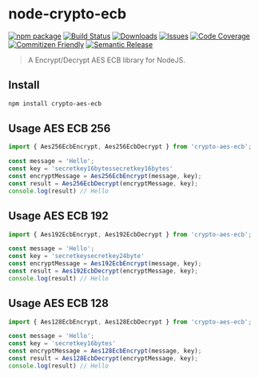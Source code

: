 # node-crypto-ecb

[![npm package][npm-img]][npm-url]
[![Build Status][build-img]][build-url]
[![Downloads][downloads-img]][downloads-url]
[![Issues][issues-img]][issues-url]
[![Code Coverage][codecov-img]][codecov-url]
[![Commitizen Friendly][commitizen-img]][commitizen-url]
[![Semantic Release][semantic-release-img]][semantic-release-url]

> A Encrypt/Decrypt AES ECB library for NodeJS.

## Install

```bash
npm install crypto-aes-ecb
```

## Usage AES ECB 256

```ts
import { Aes256EcbEncrypt, Aes256EcbDecrypt } from 'crypto-aes-ecb';

const message = 'Hello';
const key = 'secretkey16bytessecretkey16bytes'
const encryptMessage = Aes256EcbEncrypt(message, key);
const result = Aes256EcbDecrypt(encryptMessage, key);
console.log(result) // Hello
```

## Usage AES ECB 192

```ts
import { Aes192EcbEncrypt, Aes192EcbDecrypt } from 'crypto-aes-ecb';

const message = 'Hello';
const key = 'secretkeysecretkey24byte'
const encryptMessage = Aes192EcbEncrypt(message, key);
const result = Aes192EcbDecrypt(encryptMessage, key);
console.log(result) // Hello
```

## Usage AES ECB 128

```ts
import { Aes128EcbEncrypt, Aes128EcbDecrypt } from 'crypto-aes-ecb';

const message = 'Hello';
const key = 'secretkey16bytes'
const encryptMessage = Aes128EcbEncrypt(message, key);
const result = Aes128EcbDecrypt(encryptMessage, key);
console.log(result) // Hello
```

[build-img]:https://github.com/clarencetw/node-crypto-ecb/actions/workflows/release.yml/badge.svg
[build-url]:https://github.com/clarencetw/node-crypto-ecb/actions/workflows/release.yml
[downloads-img]:https://img.shields.io/npm/dt/crypto-aes-ecb
[downloads-url]:https://www.npmtrends.com/crypto-aes-ecb
[npm-img]:https://img.shields.io/npm/v/crypto-aes-ecb
[npm-url]:https://www.npmjs.com/package/crypto-aes-ecb
[issues-img]:https://img.shields.io/github/issues/clarencetw/node-crypto-ecb
[issues-url]:https://github.com/clarencetw/node-crypto-ecb/issues
[codecov-img]:https://codecov.io/gh/clarencetw/node-crypto-ecb/branch/main/graph/badge.svg
[codecov-url]:https://codecov.io/gh/clarencetw/node-crypto-ecb
[semantic-release-img]:https://img.shields.io/badge/%20%20%F0%9F%93%A6%F0%9F%9A%80-semantic--release-e10079.svg
[semantic-release-url]:https://github.com/semantic-release/semantic-release
[commitizen-img]:https://img.shields.io/badge/commitizen-friendly-brightgreen.svg
[commitizen-url]:https://commitizen.github.io/cz-cli/
